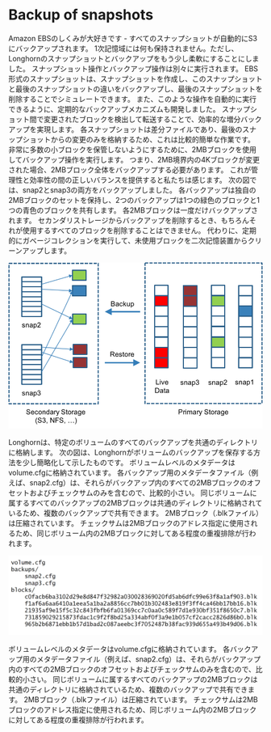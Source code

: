 # Backup of snapshots

Amazon EBSのしくみが大好きです - すべてのスナップショットが自動的にS3にバックアップされます。
1次記憶域には何も保持されません。ただし、Longhornのスナップショットとバックアップをもう少し柔軟にすることにしました。
スナップショット操作とバックアップ操作は別々に実行されます。
EBS形式のスナップショットは、スナップショットを作成し、このスナップショットと最後のスナップショットの違いをバックアップし、最後のスナップショットを削除することでシミュレートできます。
また、このような操作を自動的に実行できるように、定期的なバックアップメカニズムも開発しました。
スナップショット間で変更されたブロックを検出して転送することで、効率的な増分バックアップを実現します。
各スナップショットは差分ファイルであり、最後のスナップショットからの変更のみを格納するため、これは比較的簡単な作業です。
非常に多数の小ブロックを保管しないようにするために、2MBブロックを使用してバックアップ操作を実行します。
つまり、2MB境界内の4Kブロックが変更された場合、2MBブロック全体をバックアップする必要があります。
これが管理性と効率性の間の正しいバランスを提供すると私たちは感じます。
次の図では、snap2とsnap3の両方をバックアップしました。
各バックアップは独自の2MBブロックのセットを保持し、2つのバックアップは1つの緑色のブロックと1つの青色のブロックを共有します。
各2MBブロックは一度だけバックアップされます。
セカンダリストレージからバックアップを削除するとき、もちろんそれが使用するすべてのブロックを削除することはできません。
代わりに、定期的にガベージコレクションを実行して、未使用ブロックを二次記憶装置からクリーンアップします。

![画像](../pictures/090001backupofsnapshots.png)

Longhornは、特定のボリュームのすべてのバックアップを共通のディレクトリに格納します。
次の図は、Longhornがボリュームのバックアップを保存する方法を少し簡略化して示したものです。
ボリュームレベルのメタデータはvolume.cfgに格納されています。
各バックアップ用のメタデータファイル（例えば、snap2.cfg）は、それらがバックアップ内のすべての2MBブロックのオフセットおよびチェックサムのみを含むので、比較的小さい。
同じボリュームに属するすべてのバックアップの2MBブロックは共通のディレクトリに格納されているため、複数のバックアップで共有できます。
2MBブロック（.blkファイル）は圧縮されています。
チェックサムは2MBブロックのアドレス指定に使用されるため、同じボリューム内の2MBブロックに対してある程度の重複排除が行われます。

![画像](../pictures/090002backupofsnapshots.png)

ボリュームレベルのメタデータはvolume.cfgに格納されています。
各バックアップ用のメタデータファイル（例えば、snap2.cfg）は、それらがバックアップ内のすべての2MBブロックのオフセットおよびチェックサムのみを含むので、比較的小さい。
同じボリュームに属するすべてのバックアップの2MBブロックは共通のディレクトリに格納されているため、複数のバックアップで共有できます。
2MBブロック（.blkファイル）は圧縮されています。
チェックサムは2MBブロックのアドレス指定に使用されるため、同じボリューム内の2MBブロックに対してある程度の重複排除が行われます。

